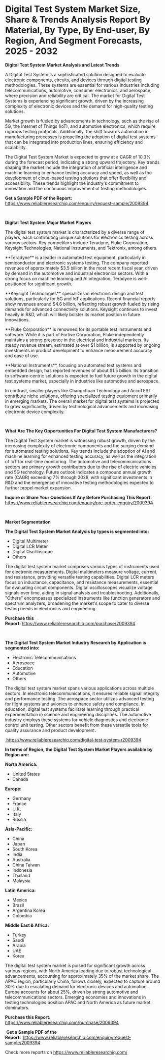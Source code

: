 <p><h1>Digital Test System Market Size, Share & Trends Analysis Report By Material, By Type, By End-user, By Region, And Segment Forecasts, 2025 - 2032</h1></p><p><strong>Digital Test System Market Analysis and Latest Trends</strong></p>
<p><p>A Digital Test System is a sophisticated solution designed to evaluate electronic components, circuits, and devices through digital testing methodologies. These systems are essential for various industries including telecommunications, automotive, consumer electronics, and aerospace, where precision and reliability are critical. The market for Digital Test Systems is experiencing significant growth, driven by the increasing complexity of electronic devices and the demand for high-quality testing solutions.</p><p>Market growth is fueled by advancements in technology, such as the rise of 5G, the Internet of Things (IoT), and automotive electronics, which require rigorous testing protocols. Additionally, the shift towards automation in manufacturing processes is propelling the adoption of digital test systems that can be integrated into production lines, ensuring efficiency and scalability.</p><p>The Digital Test System Market is expected to grow at a CAGR of 10.3% during the forecast period, indicating a strong upward trajectory. Key trends shaping the market include the integration of artificial intelligence and machine learning to enhance testing accuracy and speed, as well as the development of cloud-based testing solutions that offer flexibility and accessibility. These trends highlight the industry's commitment to innovation and the continuous improvement of testing methodologies.</p></p>
<p><strong>Get a Sample PDF of the Report:&nbsp;</strong> <a href="https://www.reliableresearchiq.com/enquiry/request-sample/2009394?utm_campaign=2269&utm_medium=2&utm_source=Github&utm_content=ia&utm_term=02032025&utm_id=digital-test-system">https://www.reliableresearchiq.com/enquiry/request-sample/2009394</a></p>
<p>&nbsp;</p>
<p><strong>Digital Test System Major Market Players</strong></p>
<p><p>The digital test system market is characterized by a diverse range of players, each contributing unique solutions for electronics testing across various sectors. Key competitors include Teradyne, Fluke Corporation, Keysight Technologies, National Instruments, and Tektronix, among others.</p><p>**Teradyne** is a leader in automated test equipment, particularly in semiconductor and electronic systems testing. The company reported revenues of approximately $3.5 billion in the most recent fiscal year, driven by demand in the automotive and industrial electronics sectors. With a strong focus on machine learning and AI integration, Teradyne is well-positioned for significant growth.</p><p>**Keysight Technologies** specializes in electronic design and test solutions, particularly for 5G and IoT applications. Recent financial reports show revenues around $4.6 billion, reflecting robust growth fueled by rising demands for advanced connectivity solutions. Keysight continues to invest heavily in R&D, which will likely bolster its market position in future innovations.</p><p>**Fluke Corporation** is renowned for its portable test instruments and software. While it is part of Fortive Corporation, Fluke independently maintains a strong presence in the electrical and industrial markets. Its steady revenue stream, estimated at over $1 billion, is supported by ongoing investments in product development to enhance measurement accuracy and ease of use.</p><p>**National Instruments**, focusing on automated test systems and embedded design, has reported revenues of about $1.5 billion. Its transition to software-centric solutions is expected to fuel future growth in the digital test systems market, especially in industries like automotive and aerospace.</p><p>In contrast, smaller players like Changchuan Technology and AccoTEST contribute niche solutions, offering specialized testing equipment primarily in emerging markets. The overall market for digital test systems is projected to grow significantly, driven by technological advancements and increasing electronic device complexity.</p></p>
<p>&nbsp;</p>
<p><strong>What Are The Key Opportunities For Digital Test System Manufacturers?</strong></p>
<p><p>The Digital Test System market is witnessing robust growth, driven by the increasing complexity of electronic components and the surging demand for automated testing solutions. Key trends include the adoption of AI and machine learning for enhanced testing accuracy, as well as the integration of IoT for real-time monitoring. The automotive and telecommunications sectors are primary growth contributors due to the rise of electric vehicles and 5G technology. Future outlook indicates a compound annual growth rate (CAGR) exceeding 7% through 2028, with significant investments in R&D and the emergence of innovative testing methodologies expected to further propel market expansion.</p></p>
<p><strong>Inquire or Share Your Questions If Any Before Purchasing This Report:</strong> <a href="https://www.reliableresearchiq.com/enquiry/pre-order-enquiry/2009394?utm_campaign=2269&utm_medium=2&utm_source=Github&utm_content=ia&utm_term=02032025&utm_id=digital-test-system">https://www.reliableresearchiq.com/enquiry/pre-order-enquiry/2009394</a></p>
<p>&nbsp;</p>
<p><strong>Market Segmentation</strong></p>
<p><strong>The Digital Test System Market Analysis by types is segmented into:</strong></p>
<p><ul><li>Digital Multimeter</li><li>Digital LCR Meter</li><li>Digital Oscilloscope</li><li>Others</li></ul></p>
<p><p>The digital test system market comprises various types of instruments used for electronic measurements. Digital multimeters measure voltage, current, and resistance, providing versatile testing capabilities. Digital LCR meters focus on inductance, capacitance, and resistance measurements, essential for evaluating circuit components. Digital oscilloscopes visualize voltage signals over time, aiding in signal analysis and troubleshooting. Additionally, "Others" encompasses specialized instruments like function generators and spectrum analyzers, broadening the market's scope to cater to diverse testing needs in electronics and engineering.</p></p>
<p><strong>Purchase this Report:&nbsp;</strong><a href="https://www.reliableresearchiq.com/purchase/2009394?utm_campaign=2269&utm_medium=2&utm_source=Github&utm_content=ia&utm_term=02032025&utm_id=digital-test-system">https://www.reliableresearchiq.com/purchase/2009394</a></p>
<p>&nbsp;</p>
<p><strong>The Digital Test System Market Industry Research by Application is segmented into:</strong></p>
<p><ul><li>Electronic Telecommunications</li><li>Aerospace</li><li>Education</li><li>Automotive</li><li>Others</li></ul></p>
<p><p>The digital test system market spans various applications across multiple sectors. In electronic telecommunications, it ensures reliable signal integrity and performance testing. The aerospace sector utilizes advanced testing for flight systems and avionics to enhance safety and compliance. In education, digital test systems facilitate learning through practical experimentation in science and engineering disciplines. The automotive industry employs these systems for vehicle diagnostics and electronic control unit testing. Other sectors benefit from these versatile tools for quality assurance and product development.</p></p>
<p><a href="https://www.reliableresearchiq.com/digital-test-system-r2009394?utm_campaign=2269&utm_medium=2&utm_source=Github&utm_content=ia&utm_term=02032025&utm_id=digital-test-system">&nbsp;https://www.reliableresearchiq.com/digital-test-system-r2009394</a></p>
<p><strong>In terms of Region, the Digital Test System Market Players available by Region are:</strong></p>
<p>
    <p> <strong> North America: </strong>
        <ul>
            <li>United States</li>
            <li>Canada</li>
        </ul>
        </p> 
    <p> <strong> Europe: </strong>
        <ul>
            <li>Germany</li>
            <li>France</li>
            <li>U.K.</li>
            <li>Italy</li>
            <li>Russia</li>
        </ul>
        </p> 
    <p> <strong> Asia-Pacific: </strong>
        <ul>
            <li>China</li>
            <li>Japan</li>
            <li>South Korea</li>
            <li>India</li>
            <li>Australia</li>
            <li>China Taiwan</li>
            <li>Indonesia</li>
            <li>Thailand</li>
            <li>Malaysia</li>
        </ul>
        </p> 
    <p> <strong> Latin America: </strong>
        <ul>
            <li>Mexico</li>
            <li>Brazil</li>
            <li>Argentina Korea</li>
            <li>Colombia</li>
        </ul>
        </p> 
    <p> <strong> Middle East & Africa: </strong>
        <ul>
            <li>Turkey</li>
            <li>Saudi</li>
            <li>Arabia</li>
            <li>UAE</li>
            <li>Korea</li>
        </ul>
    </p>
    </p>
<p><p>The digital test system market is poised for significant growth across various regions, with North America leading due to robust technological advancements, accounting for approximately 35% of the market share. The APAC region, particularly China, follows closely, expected to capture around 30% due to escalating demand for electronic devices and automation. Europe accounts for about 25%, driven by strong automotive and telecommunications sectors. Emerging economies and innovations in testing technologies position APAC and North America as future market dominators.</p></p>
<p><strong>Purchase this Report: </strong><a href="https://www.reliableresearchiq.com/purchase/2009394?utm_campaign=2269&utm_medium=2&utm_source=Github&utm_content=ia&utm_term=02032025&utm_id=digital-test-system">https://www.reliableresearchiq.com/purchase/2009394</a></p>
<p>&nbsp;<strong>Get a Sample PDF of the Report:&nbsp;&nbsp;</strong><a href="https://www.reliableresearchiq.com/enquiry/request-sample/2009394?utm_campaign=2269&utm_medium=2&utm_source=Github&utm_content=ia&utm_term=02032025&utm_id=digital-test-system">https://www.reliableresearchiq.com/enquiry/request-sample/2009394</a></p>
<p><strong></strong></p>
<p>Check more reports on <a href="https://www.reliableresearchiq.com/?utm_campaign=2269&utm_medium=2&utm_source=Github&utm_content=ia&utm_term=02032025&utm_id=digital-test-system">https://www.reliableresearchiq.com/</a></p>
